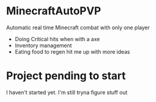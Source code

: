 # MinecraftAutoPVP
Automatic real time Minecraft combat with only one player
* Doing Critical hits when with a axe
* Inventory management
* Eating food to regen
hit me up with more ideas

# Project pending to start
I haven't started yet. I'm still tryna figure stuff out

